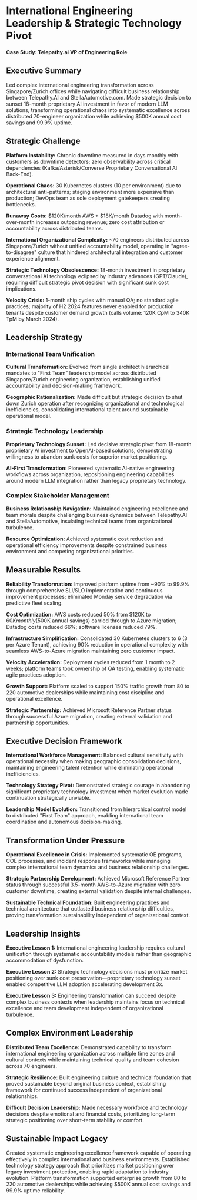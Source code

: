 # International Engineering Leadership & Strategic Technology Pivot
**Case Study: Telepathy.ai VP of Engineering Role**

## Executive Summary

Led complex international engineering transformation across Singapore/Zurich offices while navigating difficult business relationship between Telepathy.AI and StellaAutomotive.com. Made strategic decision to sunset 18-month proprietary AI investment in favor of modern LLM solutions, transforming operational chaos into systematic excellence across distributed 70-engineer organization while achieving $500K annual cost savings and 99.9% uptime.

## Strategic Challenge

**Platform Instability:** Chronic downtime measured in days monthly with customers as downtime detectors; zero observability across critical dependencies (Kafka/Asterisk/Converse Proprietary Conversational AI Back-End).

**Operational Chaos:** 30 Kubernetes clusters (10 per environment) due to architectural anti-patterns; staging environment more expensive than production; DevOps team as sole deployment gatekeepers creating bottlenecks.

**Runaway Costs:** $120K/month AWS + $18K/month Datadog with month-over-month increases outpacing revenue; zero cost attribution or accountability across distributed teams.

**International Organizational Complexity:** ~70 engineers distributed across Singapore/Zurich without unified accountability model, operating in "agree-to-disagree" culture that hindered architectural integration and customer experience alignment.

**Strategic Technology Obsolescence:** 18-month investment in proprietary conversational AI technology eclipsed by industry advances (GPT/Claude), requiring difficult strategic pivot decision with significant sunk cost implications.

**Velocity Crisis:** 1-month ship cycles with manual QA; no standard agile practices; majority of H2 2024 features never enabled for production tenants despite customer demand growth (calls volume: 120K CpM to 340K TpM by March 2024).

## Leadership Strategy

### International Team Unification
**Cultural Transformation:** Evolved from single architect hierarchical mandates to "First Team" leadership model across distributed Singapore/Zurich engineering organization, establishing unified accountability and decision-making framework.

**Geographic Rationalization:** Made difficult but strategic decision to shut down Zurich operation after recognizing organizational and technological inefficiencies, consolidating international talent around sustainable operational model.

### Strategic Technology Leadership
**Proprietary Technology Sunset:** Led decisive strategic pivot from 18-month proprietary AI investment to OpenAI-based solutions, demonstrating willingness to abandon sunk costs for superior market positioning.

**AI-First Transformation:** Pioneered systematic AI-native engineering workflows across organization, repositioning engineering capabilities around modern LLM integration rather than legacy proprietary technology.

### Complex Stakeholder Management
**Business Relationship Navigation:** Maintained engineering excellence and team morale despite challenging business dynamics between Telepathy.AI and StellaAutomotive, insulating technical teams from organizational turbulence.

**Resource Optimization:** Achieved systematic cost reduction and operational efficiency improvements despite constrained business environment and competing organizational priorities.

## Measurable Results

**Reliability Transformation:** Improved platform uptime from ~90% to 99.9% through comprehensive SLI/SLO implementation and continuous improvement processes; eliminated Monday service degradation via predictive fleet scaling.

**Cost Optimization:** AWS costs reduced 50% from $120K to $60K monthly ($500K annual savings) carried through to Azure migration; Datadog costs reduced 66%; software licenses reduced 79%.

**Infrastructure Simplification:** Consolidated 30 Kubernetes clusters to 6 (3 per Azure Tenant), achieving 90% reduction in operational complexity with seamless AWS-to-Azure migration maintaining zero customer impact.

**Velocity Acceleration:** Deployment cycles reduced from 1 month to 2 weeks; platform teams took ownership of QA testing, enabling systematic agile practices adoption.

**Growth Support:** Platform scaled to support 150% traffic growth from 80 to 220 automotive dealerships while maintaining cost discipline and operational excellence.

**Strategic Partnership:** Achieved Microsoft Reference Partner status through successful Azure migration, creating external validation and partnership opportunities.

## Executive Decision Framework

**International Workforce Management:** Balanced cultural sensitivity with operational necessity when making geographic consolidation decisions, maintaining engineering talent retention while eliminating operational inefficiencies.

**Technology Strategy Pivot:** Demonstrated strategic courage in abandoning significant proprietary technology investment when market evolution made continuation strategically unviable.

**Leadership Model Evolution:** Transitioned from hierarchical control model to distributed "First Team" approach, enabling international team coordination and autonomous decision-making.

## Transformation Under Pressure

**Operational Excellence in Crisis:** Implemented systematic OE programs, COE processes, and incident response frameworks while managing complex international team dynamics and business relationship challenges.

**Strategic Partnership Development:** Achieved Microsoft Reference Partner status through successful 3.5-month AWS-to-Azure migration with zero customer downtime, creating external validation despite internal challenges.

**Sustainable Technical Foundation:** Built engineering practices and technical architecture that outlasted business relationship difficulties, proving transformation sustainability independent of organizational context.

## Leadership Insights

**Executive Lesson 1:** International engineering leadership requires cultural unification through systematic accountability models rather than geographic accommodation of dysfunction.

**Executive Lesson 2:** Strategic technology decisions must prioritize market positioning over sunk cost preservation—proprietary technology sunset enabled competitive LLM adoption accelerating development 3x.

**Executive Lesson 3:** Engineering transformation can succeed despite complex business contexts when leadership maintains focus on technical excellence and team development independent of organizational turbulence.

## Complex Environment Leadership

**Distributed Team Excellence:** Demonstrated capability to transform international engineering organization across multiple time zones and cultural contexts while maintaining technical quality and team cohesion across 70 engineers.

**Strategic Resilience:** Built engineering culture and technical foundation that proved sustainable beyond original business context, establishing framework for continued success independent of organizational relationships.

**Difficult Decision Leadership:** Made necessary workforce and technology decisions despite emotional and financial costs, prioritizing long-term strategic positioning over short-term stability or comfort.

## Sustainable Impact Legacy

Created systematic engineering excellence framework capable of operating effectively in complex international and business environments. Established technology strategy approach that prioritizes market positioning over legacy investment protection, enabling rapid adaptation to industry evolution. Platform transformation supported enterprise growth from 80 to 220 automotive dealerships while achieving $500K annual cost savings and 99.9% uptime reliability.
